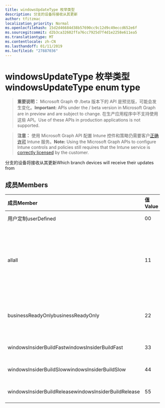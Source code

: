 ```yaml
---
title: windowsUpdateType 枚举类型
description: 分支的设备将接收从其更新
author: tfitzmac
localization_priority: Normal
ms.openlocfilehash: 15d2d46684d38b57690cc9c12d9c49eccd652e6f
ms.sourcegitcommit: d2b3ca32602ffa76cc7925d7f4d1e2258e611ea5
ms.translationtype: MT
ms.contentlocale: zh-CN
ms.lasthandoff: 01/11/2019
ms.locfileid: "27887036"
---
```

# <a name="windowsupdatetype-enum-type"></a><span data-ttu-id="88bc6-103">windowsUpdateType 枚举类型</span><span class="sxs-lookup"><span data-stu-id="88bc6-103">windowsUpdateType enum type</span></span>

> <span data-ttu-id="88bc6-104">**重要说明：** Microsoft Graph 中 /beta 版本下的 API 是预览版，可能会发生变化。</span><span class="sxs-lookup"><span data-stu-id="88bc6-104">**Important:** APIs under the / beta version in Microsoft Graph are in preview and are subject to change.</span></span> <span data-ttu-id="88bc6-105">在生产应用程序中不支持使用这些 API。</span><span class="sxs-lookup"><span data-stu-id="88bc6-105">Use of these APIs in production applications is not supported.</span></span>

> <span data-ttu-id="88bc6-106">**注意：** 使用 Microsoft Graph API 配置 Intune 控件和策略仍需要客户[正确许可](https://go.microsoft.com/fwlink/?linkid=839381) Intune 服务。</span><span class="sxs-lookup"><span data-stu-id="88bc6-106">**Note:** Using the Microsoft Graph APIs to configure Intune controls and policies still requires that the Intune service is [correctly licensed](https://go.microsoft.com/fwlink/?linkid=839381) by the customer.</span></span>

<span data-ttu-id="88bc6-107">分支的设备将接收从其更新</span><span class="sxs-lookup"><span data-stu-id="88bc6-107">Which branch devices will receive their updates from</span></span>
## <a name="members"></a><span data-ttu-id="88bc6-108">成员</span><span class="sxs-lookup"><span data-stu-id="88bc6-108">Members</span></span>
|<span data-ttu-id="88bc6-109">成员</span><span class="sxs-lookup"><span data-stu-id="88bc6-109">Member</span></span>|<span data-ttu-id="88bc6-110">值</span><span class="sxs-lookup"><span data-stu-id="88bc6-110">Value</span></span>|<span data-ttu-id="88bc6-111">Description</span><span class="sxs-lookup"><span data-stu-id="88bc6-111">Description</span></span>|
|:---|:---|:---|
|<span data-ttu-id="88bc6-112">用户定制</span><span class="sxs-lookup"><span data-stu-id="88bc6-112">userDefined</span></span>|<span data-ttu-id="88bc6-113">0</span><span class="sxs-lookup"><span data-stu-id="88bc6-113">0</span></span>|<span data-ttu-id="88bc6-114">允许用户设置。</span><span class="sxs-lookup"><span data-stu-id="88bc6-114">Allow the user to set.</span></span>|
|<span data-ttu-id="88bc6-115">all</span><span class="sxs-lookup"><span data-stu-id="88bc6-115">all</span></span>|<span data-ttu-id="88bc6-116">1</span><span class="sxs-lookup"><span data-stu-id="88bc6-116">1</span></span>|<span data-ttu-id="88bc6-117">半年 （目标） 通道。</span><span class="sxs-lookup"><span data-stu-id="88bc6-117">Semi-annual Channel (Targeted).</span></span> <span data-ttu-id="88bc6-118">设备从半年通道 （目标） 中获取所有适用的功能更新。</span><span class="sxs-lookup"><span data-stu-id="88bc6-118">Device gets all applicable feature updates from Semi-annual Channel (Targeted).</span></span>|
|<span data-ttu-id="88bc6-119">businessReadyOnly</span><span class="sxs-lookup"><span data-stu-id="88bc6-119">businessReadyOnly</span></span>|<span data-ttu-id="88bc6-120">2</span><span class="sxs-lookup"><span data-stu-id="88bc6-120">2</span></span>|<span data-ttu-id="88bc6-121">半年通道。</span><span class="sxs-lookup"><span data-stu-id="88bc6-121">Semi-annual Channel.</span></span> <span data-ttu-id="88bc6-122">设备获取更新功能从半年通道。</span><span class="sxs-lookup"><span data-stu-id="88bc6-122">Device gets feature updates from Semi-annual Channel.</span></span>|
|<span data-ttu-id="88bc6-123">windowsInsiderBuildFast</span><span class="sxs-lookup"><span data-stu-id="88bc6-123">windowsInsiderBuildFast</span></span>|<span data-ttu-id="88bc6-124">3</span><span class="sxs-lookup"><span data-stu-id="88bc6-124">3</span></span>|<span data-ttu-id="88bc6-125">Windows 内幕生成-Fast</span><span class="sxs-lookup"><span data-stu-id="88bc6-125">Windows Insider build - Fast</span></span>|
|<span data-ttu-id="88bc6-126">windowsInsiderBuildSlow</span><span class="sxs-lookup"><span data-stu-id="88bc6-126">windowsInsiderBuildSlow</span></span>|<span data-ttu-id="88bc6-127">4</span><span class="sxs-lookup"><span data-stu-id="88bc6-127">4</span></span>|<span data-ttu-id="88bc6-128">Windows 内幕生成-速度较慢</span><span class="sxs-lookup"><span data-stu-id="88bc6-128">Windows Insider build - Slow</span></span>|
|<span data-ttu-id="88bc6-129">windowsInsiderBuildRelease</span><span class="sxs-lookup"><span data-stu-id="88bc6-129">windowsInsiderBuildRelease</span></span>|<span data-ttu-id="88bc6-130">5</span><span class="sxs-lookup"><span data-stu-id="88bc6-130">5</span></span>|<span data-ttu-id="88bc6-131">Windows 内幕发布版本</span><span class="sxs-lookup"><span data-stu-id="88bc6-131">Release Windows Insider build</span></span>|





